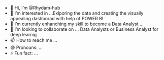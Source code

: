 - 👋 Hi, I’m @Rhydam-hub
- 👀 I’m interested in ...Exlporing the data and creating the visually appealing dashborad with help of POWER BI
- 🌱 I’m currently enhanching my skill to become a Data Analyst ...
- 💞️ I’m looking to collaborate on ... Data Analysts or Business Analyst for deep learnig
- 📫 How to reach me ...
- 😄 Pronouns: ...
- ⚡ Fun fact: ...

<!---
Rhydam-hub/Rhydam-hub is a ✨ special ✨ repository because its `README.md` (this file) appears on your GitHub profile.
You can click the Preview link to take a look at your changes.
--->
